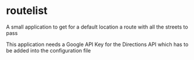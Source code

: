 # routelist
A small application to get for a default location a route with all the streets to pass

This application needs a Google API Key for the Directions API which has to be added into the configuration file
